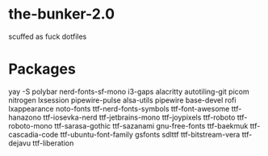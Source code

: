 # the-bunker-2.0
scuffed as fuck dotfiles 
# Packages
yay -S polybar nerd-fonts-sf-mono i3-gaps alacritty autotiling-git picom nitrogen lxsession pipewire-pulse alsa-utils pipewire base-devel rofi lxappearance noto-fonts ttf-nerd-fonts-symbols
ttf-font-awesome ttf-hanazono ttf-iosevka-nerd ttf-jetbrains-mono ttf-joypixels ttf-roboto ttf-roboto-mono ttf-sarasa-gothic ttf-sazanami gnu-free-fonts ttf-baekmuk ttf-cascadia-code ttf-ubuntu-font-family gsfonts sdlttf ttf-bitstream-vera ttf-dejavu ttf-liberation
